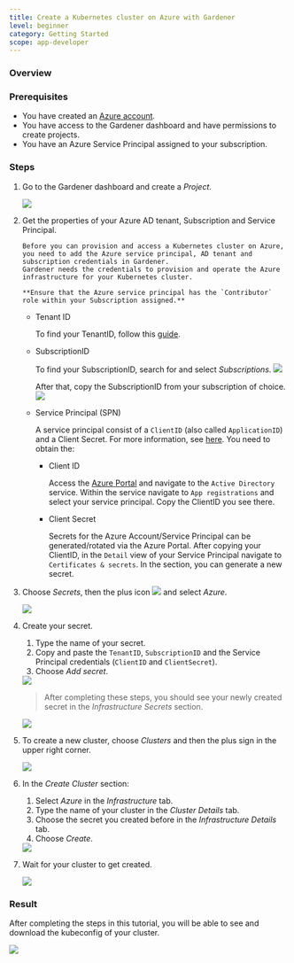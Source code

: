 ```yaml
---
title: Create a Kubernetes cluster on Azure with Gardener
level: beginner
category: Getting Started
scope: app-developer
---
```


### Overview

### Prerequisites

- You have created an [Azure account](https://azure.microsoft.com/en-us/).
- You have access to the Gardener dashboard and have permissions to create projects.
- You have an Azure Service Principal assigned to your subscription.

### Steps

1. Go to the Gardener dashboard and create a *Project*.

    <img src="images/new-gardener-project.png">


1. Get the properties of your Azure AD tenant, Subscription and Service Principal.
    ```
    Before you can provision and access a Kubernetes cluster on Azure, you need to add the Azure service principal, AD tenant and subscription credentials in Gardener. 
    Gardener needs the credentials to provision and operate the Azure infrastructure for your Kubernetes cluster.

    **Ensure that the Azure service principal has the `Contributor` role within your Subscription assigned.**
    ```


    - Tenant ID

        To find your TenantID, follow this [guide](https://docs.microsoft.com/en-us/azure/active-directory/fundamentals/active-directory-how-to-find-tenant).

    - SubscriptionID

        To find your SubscriptionID, search for and select *Subscriptions*.
        <img src="images/azure-select-subscription.png">

        After that, copy the SubscriptionID from your subscription of choice.
        <img src="images/azure-choose-subscription.png">

    - Service Principal (SPN)

        A service principal consist of a `ClientID` (also called `ApplicationID`) and a Client Secret. For more information, see [here](https://docs.microsoft.com/en-us/azure/active-directory/develop/app-objects-and-service-principals). You need to obtain the:
        - Client ID 

            Access the [Azure Portal](https://portal.azure.com) and navigate to the `Active Directory` service.
            Within the service navigate to `App registrations` and select your service principal. Copy the ClientID you see there.


        - Client Secret

            Secrets for the Azure Account/Service Principal can be generated/rotated via the Azure Portal.
            After copying your ClientID, in the `Detail` view of your Service Principal navigate to `Certificates & secrets`. In the section, you can generate a new secret.

1. Choose *Secrets*, then the plus icon <img src="images/plus-icon.png"> and select *Azure*.

    <img src="images/create-secret-azure.png">

1. Create your secret.

    1. Type the name of your secret.
    1. Copy and paste the `TenantID`, `SubscriptionID` and the Service Principal credentials (`ClientID` and `ClientSecret`).
    3. Choose *Add secret*.
    <img src="images/add-azure-secret.png">

    >After completing these steps, you should see your newly created secret in the *Infrastructure Secrets* section.

    <img src="images/secret-stored.png">

1. To create a new cluster, choose *Clusters* and then the plus sign in the upper right corner.

    <img src="images/new-cluster.png">

1. In the *Create Cluster* section:
    1. Select *Azure* in the *Infrastructure* tab.
    1. Type the name of your cluster in the *Cluster Details* tab.
    1. Choose the secret you created before in the *Infrastructure Details* tab.
    1. Choose *Create*.

    <img src="images/create-cluster.png">

1. Wait for your cluster to get created.

    <img src="images/processing-cluster.png">

### Result

After completing the steps in this tutorial, you will be able to see and download the kubeconfig of your cluster.

  <img src="images/copy-kubeconfig.png">
